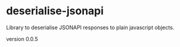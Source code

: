 # deserialise-jsonapi
Library to deserialise JSONAPI responses to plain javascript objects.

version 0.0.5
